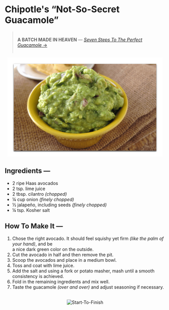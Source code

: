 # Chipotle's &ldquo;Not-So-Secret Guacamole&rdquo;


> &nbsp;  
> **A BATCH MADE IN HEAVEN** &mdash; [_Seven Steps To The Perfect Guacamole_ &rarr;](https://chipotle.com/guac-recipe)  
> &nbsp;

<p align="center">
  <img src="https://github.com/brucebentley/recipes/blob/master/snacks/guacamole/screenshot.png" alt="Guacamole">
</p>


## Ingredients &mdash;

* 2 ripe Haas avocados
* 2 tsp. lime juice
* 2 tbsp. cilantro _(chopped)_
* &frac14; cup onion _(finely chopped)_
* &frac12; jalapeño, including seeds _(finely chopped)_
* &frac14; tsp. Kosher salt


## How To Make It &mdash;

1. Chose the right avocado. It should feel squishy yet firm _(like the palm of your hand)_, and be  
   a nice dark green color on the outside.
2. Cut the avocado in half and then remove the pit.
3. Scoop the avocados and place in a medium bowl.
4. Toss and coat with lime juice.
5. Add the salt and using a fork or potato masher, mash until a smooth consistency is achieved.
6. Fold in the remaining ingredients and mix well.
7. Taste the guacamole _(over and over)_ and adjust seasoning if necessary.


<p align="center">
  <br>
  <img src="https://github.com/brucebentley/recipes/blob/master/snacks/guacamole/start-to-finish.gif" alt="Start-To-Finish">
  <br>
</p>
